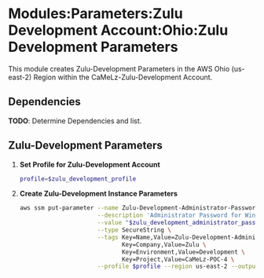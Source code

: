 # Modules:Parameters:Zulu Development Account:Ohio:Zulu Development Parameters

This module creates Zulu-Development Parameters in the AWS Ohio (us-east-2) Region within the
CaMeLz-Zulu-Development Account.

## Dependencies

**TODO**: Determine Dependencies and list.

## Zulu-Development Parameters

1. **Set Profile for Zulu-Development Account**

    ```bash
    profile=$zulu_development_profile
    ```

1. **Create Zulu-Development Instance Parameters**

    ```bash
    aws ssm put-parameter --name Zulu-Development-Administrator-Password \
                          --description 'Administrator Password for Windows Instances' \
                          --value "$zulu_development_administrator_password" \
                          --type SecureString \
                          --tags Key=Name,Value=Zulu-Development-Administrator-Password \
                                 Key=Company,Value=Zulu \
                                 Key=Environment,Value=Development \
                                 Key=Project,Value=CaMeLz-POC-4 \
                          --profile $profile --region us-east-2 --output text
    ```
